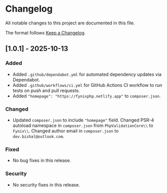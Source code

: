 # Changelog  

All notable changes to this project are documented in this file.  

The format follows [Keep a Changelog](https://keepachangelog.com/en/1.0.0/).

## [1.0.1] - 2025-10-13

### Added
- Added `.github/dependabot.yml` for automated dependency updates via Dependabot.
- Added `.github/workflows/ci.yml` for GitHub Actions CI workflow to run tests on push and pull requests.
- Added `"homepage": "https://fynixphp.netlify.app"` to `composer.json`.

### Changed
- Updated `composer.json` to include `"homepage"` field.
 Changed PSR-4 autoload namespace in `composer.json` from `PhpValidationCore\\` to `Fynix\\`.
 Changed author email in `composer.json` to `dev.bishal@outlook.com`.

### Fixed
- No bug fixes in this release.

### Security
- No security fixes in this release.
